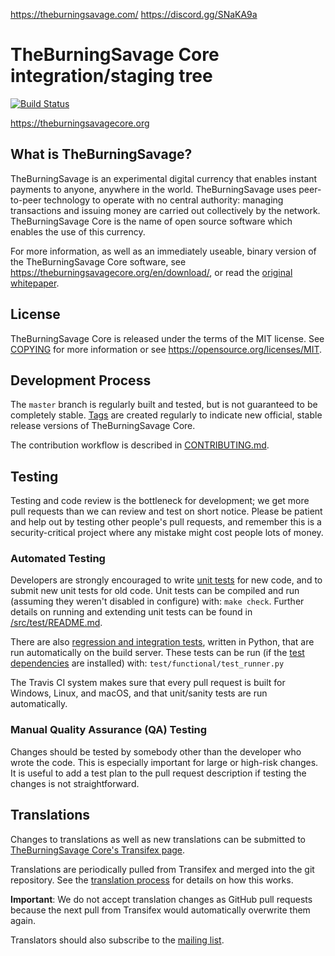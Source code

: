 https://theburningsavage.com/
https://discord.gg/SNaKA9a

TheBurningSavage Core integration/staging tree
=====================================

[![Build Status](https://travis-ci.org/theburningsavage/theburningsavage.svg?branch=master)](https://travis-ci.org/theburningsavage/theburningsavage)

https://theburningsavagecore.org

What is TheBurningSavage?
----------------

TheBurningSavage is an experimental digital currency that enables instant payments to
anyone, anywhere in the world. TheBurningSavage uses peer-to-peer technology to operate
with no central authority: managing transactions and issuing money are carried
out collectively by the network. TheBurningSavage Core is the name of open source
software which enables the use of this currency.

For more information, as well as an immediately useable, binary version of
the TheBurningSavage Core software, see https://theburningsavagecore.org/en/download/, or read the
[original whitepaper](https://theburningsavagecore.org/theburningsavage.pdf).

License
-------

TheBurningSavage Core is released under the terms of the MIT license. See [COPYING](COPYING) for more
information or see https://opensource.org/licenses/MIT.

Development Process
-------------------

The `master` branch is regularly built and tested, but is not guaranteed to be
completely stable. [Tags](https://github.com/theburningsavage/theburningsavage/tags) are created
regularly to indicate new official, stable release versions of TheBurningSavage Core.

The contribution workflow is described in [CONTRIBUTING.md](CONTRIBUTING.md).

Testing
-------

Testing and code review is the bottleneck for development; we get more pull
requests than we can review and test on short notice. Please be patient and help out by testing
other people's pull requests, and remember this is a security-critical project where any mistake might cost people
lots of money.

### Automated Testing

Developers are strongly encouraged to write [unit tests](src/test/README.md) for new code, and to
submit new unit tests for old code. Unit tests can be compiled and run
(assuming they weren't disabled in configure) with: `make check`. Further details on running
and extending unit tests can be found in [/src/test/README.md](/src/test/README.md).

There are also [regression and integration tests](/test), written
in Python, that are run automatically on the build server.
These tests can be run (if the [test dependencies](/test) are installed) with: `test/functional/test_runner.py`

The Travis CI system makes sure that every pull request is built for Windows, Linux, and macOS, and that unit/sanity tests are run automatically.

### Manual Quality Assurance (QA) Testing

Changes should be tested by somebody other than the developer who wrote the
code. This is especially important for large or high-risk changes. It is useful
to add a test plan to the pull request description if testing the changes is
not straightforward.

Translations
------------

Changes to translations as well as new translations can be submitted to
[TheBurningSavage Core's Transifex page](https://www.transifex.com/projects/p/theburningsavage/).

Translations are periodically pulled from Transifex and merged into the git repository. See the
[translation process](doc/translation_process.md) for details on how this works.

**Important**: We do not accept translation changes as GitHub pull requests because the next
pull from Transifex would automatically overwrite them again.

Translators should also subscribe to the [mailing list](https://groups.google.com/forum/#!forum/theburningsavage-translators).

